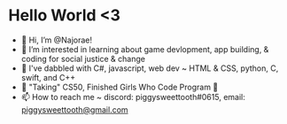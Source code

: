# Hello World <3

- 👋 Hi, I’m @Najorae!
- 👀 I’m interested in learning about game devlopment, app building, & coding for social justice & change
- 🌱 I've dabbled with C#, javascript, web dev ~ HTML & CSS, python, C, swift, and C++
- 🦆 "Taking" CS50, Finished Girls Who Code Program 💙
- 📫 How to reach me ~ discord: piggysweettooth#0615, email: piggysweettooth@gmail.com
